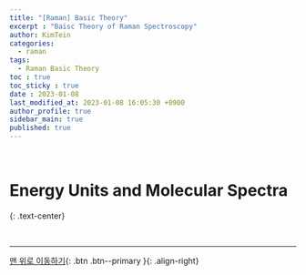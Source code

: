 ```yaml
---
title: "[Raman] Basic Theory"
excerpt : "Baisc Theory of Raman Spectroscopy"
author: KimTein
categories:
  - raman 
tags: 
  - Raman Basic Theory
toc : true
toc_sticky : true
date : 2023-01-08
last_modified_at: 2023-01-08 16:05:30 +0900
author_profile: true
sidebar_main: true  
published: true
---
```

<!-- outline-start -->
<br>

# Energy Units and Molecular Spectra
{: .text-center}
<br>

&nbsp; 


<!-- outline-end --> 


---

[맨 위로 이동하기](#){: .btn .btn--primary }{: .align-right}